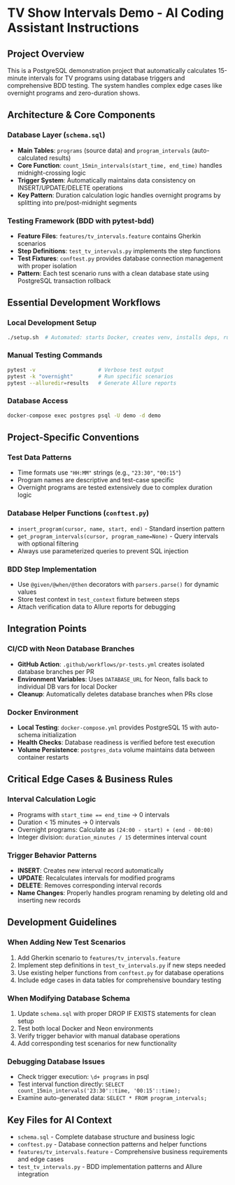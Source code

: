 # TV Show Intervals Demo - AI Coding Assistant Instructions

## Project Overview
This is a PostgreSQL demonstration project that automatically calculates 15-minute intervals for TV programs using database triggers and comprehensive BDD testing. The system handles complex edge cases like overnight programs and zero-duration shows.

## Architecture & Core Components

### Database Layer (`schema.sql`)
- **Main Tables**: `programs` (source data) and `program_intervals` (auto-calculated results)
- **Core Function**: `count_15min_intervals(start_time, end_time)` handles midnight-crossing logic
- **Trigger System**: Automatically maintains data consistency on INSERT/UPDATE/DELETE operations
- **Key Pattern**: Duration calculation logic handles overnight programs by splitting into pre/post-midnight segments

### Testing Framework (BDD with pytest-bdd)
- **Feature Files**: `features/tv_intervals.feature` contains Gherkin scenarios
- **Step Definitions**: `test_tv_intervals.py` implements the step functions
- **Test Fixtures**: `conftest.py` provides database connection management with proper isolation
- **Pattern**: Each test scenario runs with a clean database state using PostgreSQL transaction rollback

## Essential Development Workflows

### Local Development Setup
```bash
./setup.sh  # Automated: starts Docker, creates venv, installs deps, runs tests
```

### Manual Testing Commands
```bash
pytest -v                    # Verbose test output
pytest -k "overnight"        # Run specific scenarios
pytest --alluredir=results   # Generate Allure reports
```

### Database Access
```bash
docker-compose exec postgres psql -U demo -d demo
```

## Project-Specific Conventions

### Test Data Patterns
- Time formats use `"HH:MM"` strings (e.g., `"23:30"`, `"00:15"`)
- Program names are descriptive and test-case specific
- Overnight programs are tested extensively due to complex duration logic

### Database Helper Functions (`conftest.py`)
- `insert_program(cursor, name, start, end)` - Standard insertion pattern
- `get_program_intervals(cursor, program_name=None)` - Query intervals with optional filtering
- Always use parameterized queries to prevent SQL injection

### BDD Step Implementation
- Use `@given/@when/@then` decorators with `parsers.parse()` for dynamic values
- Store test context in `test_context` fixture between steps
- Attach verification data to Allure reports for debugging

## Integration Points

### CI/CD with Neon Database Branches
- **GitHub Action**: `.github/workflows/pr-tests.yml` creates isolated database branches per PR
- **Environment Variables**: Uses `DATABASE_URL` for Neon, falls back to individual DB vars for local Docker
- **Cleanup**: Automatically deletes database branches when PRs close

### Docker Environment
- **Local Testing**: `docker-compose.yml` provides PostgreSQL 15 with auto-schema initialization
- **Health Checks**: Database readiness is verified before test execution
- **Volume Persistence**: `postgres_data` volume maintains data between container restarts

## Critical Edge Cases & Business Rules

### Interval Calculation Logic
- Programs with `start_time == end_time` → 0 intervals
- Duration < 15 minutes → 0 intervals  
- Overnight programs: Calculate as `(24:00 - start) + (end - 00:00)`
- Integer division: `duration_minutes / 15` determines interval count

### Trigger Behavior Patterns
- **INSERT**: Creates new interval record automatically
- **UPDATE**: Recalculates intervals for modified programs
- **DELETE**: Removes corresponding interval records
- **Name Changes**: Properly handles program renaming by deleting old and inserting new records

## Development Guidelines

### When Adding New Test Scenarios
1. Add Gherkin scenario to `features/tv_intervals.feature`
2. Implement step definitions in `test_tv_intervals.py` if new steps needed
3. Use existing helper functions from `conftest.py` for database operations
4. Include edge cases in data tables for comprehensive boundary testing

### When Modifying Database Schema
1. Update `schema.sql` with proper DROP IF EXISTS statements for clean setup
2. Test both local Docker and Neon environments
3. Verify trigger behavior with manual database operations
4. Add corresponding test scenarios for new functionality

### Debugging Database Issues
- Check trigger execution: `\d+ programs` in psql
- Test interval function directly: `SELECT count_15min_intervals('23:30'::time, '00:15'::time);`
- Examine auto-generated data: `SELECT * FROM program_intervals;`

## Key Files for AI Context
- `schema.sql` - Complete database structure and business logic
- `conftest.py` - Database connection patterns and helper functions  
- `features/tv_intervals.feature` - Comprehensive business requirements and edge cases
- `test_tv_intervals.py` - BDD implementation patterns and Allure integration